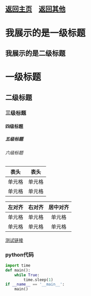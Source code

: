## [返回主页](https://xkk1.github.io)　[返回其他](https://xkk1.github.io/other/)
我展示的是一级标题
=================

我展示的是二级标题
-----------------

# 一级标题
## 二级标题
### 三级标题
#### 四级标题
##### 五级标题
###### 六级标题
|  表头   | 表头  |
|  ----  | ----  |
| 单元格  | 单元格 |
| 单元格  | 单元格 |

| 左对齐 | 右对齐 | 居中对齐 |
| :-----| ----: | :----: |
| 单元格 | 单元格 | 单元格 |
| 单元格 | 单元格 | 单元格 |
[测试链接](https://www.baidu.com)

### python代码
```python
import time
def main():
    while True:
        time.sleep(1)
if __name__ == '__main__':
    main()
```